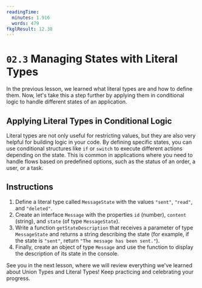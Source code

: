 ```yaml
---
readingTime:
  minutes: 1.916
  words: 479
fkglResult: 12.38
---
```


# `02.3` Managing States with Literal Types

In the previous lesson, we learned what literal types are and how to define them. Now, let's take this a step further by applying them in conditional logic to handle different states of an application.

## Applying Literal Types in Conditional Logic

Literal types are not only useful for restricting values, but they are also very helpful for building logic in your code. By defining specific states, you can use conditional structures like `if` or `switch` to execute different actions depending on the state. This is common in applications where you need to handle flows based on predefined options, such as the status of an order, a user, or a task.

## Instructions

1. Define a literal type called `MessageState` with the values `"sent"`, `"read"`, and `"deleted"`.
2. Create an interface `Message` with the properties `id` (number), `content` (string), and `state` (of type `MessageState`).
3. Write a function `getStateDescription` that receives a parameter of type `MessageState` and returns a string describing the state (for example, if the state is `"sent"`, return `"The message has been sent."`).
4. Finally, create an object of type `Message` and use the function to display the description of its state in the console.

See you in the next lesson, where we will review everything we've learned about Union Types and Literal Types! Keep practicing and celebrating your progress.